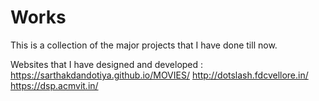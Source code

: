 # Works
This is a collection of the major projects that I have done till now.

Websites that I have designed and developed :
 https://sarthakdandotiya.github.io/MOVIES/
http://dotslash.fdcvellore.in/
https://dsp.acmvit.in/
